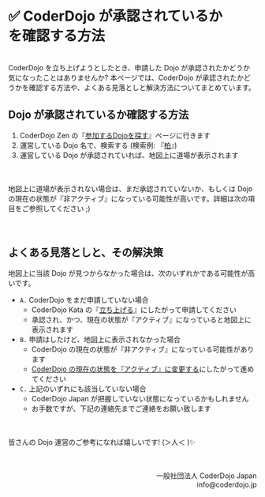 # ✅ CoderDojo が承認されているか<br>を確認する方法
<br>
CoderDojo を立ち上げようとしたとき、申請した Dojo が承認されたかどうか気になったことはありませんか? 本ページでは、CoderDojo が承認されたかどうかを確認する方法や、よくある見落としと解決方法についてまとめています。

## Dojo が承認されているか確認する方法

1. CoderDojo Zen の『[参加するDojoを探す](https://zen.coderdojo.com/find)』ページに行きます
2. 運営している Dojo 名で、検索する (検索例: 『[柏](https://zen.coderdojo.com/find?q=%E6%9F%8F&p=1)』)
3. 運営している Dojo が承認されていれば、地図上に道場が表示されます

　

地図上に道場が表示されない場合は、まだ承認されていないか、もしくは Dojo の現在の状態が『非アクティブ』になっている可能性が高いです。詳細は次の項目をご参照してください ;)

　

## よくある見落としと、その解決策

地図上に当該 Dojo が見つからなかった場合は、次のいずれかである可能性が高いです。

- `A.` CoderDojo をまだ申請していない場合
  - CoderDojo Kata の『[立ち上げる](/kata#startup)』にしたがって申請してください
  - 承認され、かつ、現在の状態が『アクティブ』になっていると地図上に表示されます
- `B.` 申請はしたけど、地図上に表示されなかった場合
  - CoderDojo の現在の状態が『非アクティブ』になっている可能性があります
  - [CoderDojo の現在の状態を『アクティブ』に変更する](/docs/how-to-change-dojo-status)にしたがって進めてください
- `C.` 上記のいずれにも該当していない場合
  - CoderDojo Japan が把握していない状態になっているかもしれません
  - お手数ですが、下記の連絡先までご連絡をお願い致します

　

皆さんの Dojo 運営のご参考になれば嬉しいです! (＞人＜ )✨

　

<div align="right">
一般社団法人 CoderDojo Japan<br>
info@coderdojo.jp
</div>





